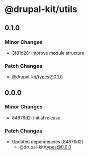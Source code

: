 # @drupal-kit/utils

## 0.1.0

### Minor Changes

- 3f81d28: Improve module structure

### Patch Changes

- @drupal-kit/types@0.1.0

## 0.0.0

### Minor Changes

- 84876d2: Initial release

### Patch Changes

- Updated dependencies [84876d2]
  - @drupal-kit/types@0.0.0
